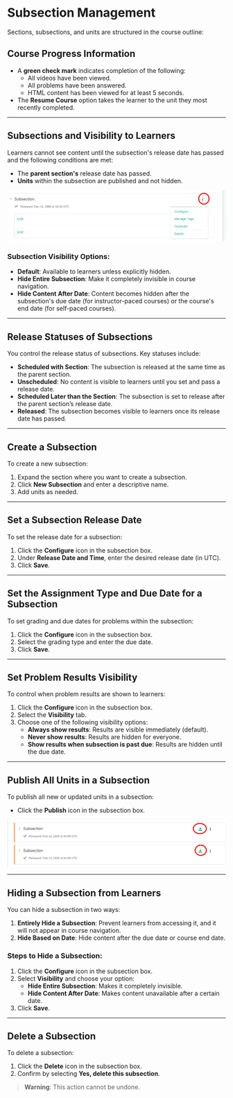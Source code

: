 # Subsection Management

Sections, subsections, and units are structured in the course outline:

## Course Progress Information
- A **green check mark** indicates completion of the following:
  - All videos have been viewed.
  - All problems have been answered.
  - HTML content has been viewed for at least 5 seconds.
- The **Resume Course** option takes the learner to the unit they most recently completed.

---

## Subsections and Visibility to Learners
Learners cannot see content until the subsection's release date has passed and the following conditions are met:
- The **parent section's** release date has passed.
- **Units** within the subsection are published and not hidden.

![Subsection Example](../images/subsection2.png)

### Subsection Visibility Options:
- **Default**: Available to learners unless explicitly hidden.
- **Hide Entire Subsection**: Make it completely invisible in course navigation.
- **Hide Content After Date**: Content becomes hidden after the subsection's due date (for instructor-paced courses) or the course's end date (for self-paced courses).

---

## Release Statuses of Subsections
You control the release status of subsections. Key statuses include:

- **Scheduled with Section**: The subsection is released at the same time as the parent section.
- **Unscheduled**: No content is visible to learners until you set and pass a release date.
- **Scheduled Later than the Section**: The subsection is set to release after the parent section’s release date.
- **Released**: The subsection becomes visible to learners once its release date has passed.

---

## Create a Subsection
To create a new subsection:

1. Expand the section where you want to create a subsection.
2. Click **New Subsection** and enter a descriptive name.
3. Add units as needed.

---

## Set a Subsection Release Date
To set the release date for a subsection:

1. Click the **Configure** icon in the subsection box.
2. Under **Release Date and Time**, enter the desired release date (in UTC).
3. Click **Save**.

---

## Set the Assignment Type and Due Date for a Subsection
To set grading and due dates for problems within the subsection:

1. Click the **Configure** icon in the subsection box.
2. Select the grading type and enter the due date.
3. Click **Save**.

---

## Set Problem Results Visibility
To control when problem results are shown to learners:

1. Click the **Configure** icon in the subsection box.
2. Select the **Visibility** tab.
3. Choose one of the following visibility options:
   - **Always show results**: Results are visible immediately (default).
   - **Never show results**: Results are hidden for everyone.
   - **Show results when subsection is past due**: Results are hidden until the due date.


---

## Publish All Units in a Subsection
To publish all new or updated units in a subsection:
- Click the **Publish** icon in the subsection box.

![Subsection Publishing Example](../images/subsection.png)

---

## Hiding a Subsection from Learners
You can hide a subsection in two ways:
1. **Entirely Hide a Subsection**: Prevent learners from accessing it, and it will not appear in course navigation.
2. **Hide Based on Date**: Hide content after the due date or course end date.

### Steps to Hide a Subsection:
1. Click the **Configure** icon in the subsection box.
2. Select **Visibility** and choose your option:
   - **Hide Entire Subsection**: Makes it completely invisible.
   - **Hide Content After Date**: Makes content unavailable after a certain date.
3. Click **Save**.

---

## Delete a Subsection
To delete a subsection:

1. Click the **Delete** icon in the subsection box.
2. Confirm by selecting **Yes, delete this subsection**.

> **Warning**: This action cannot be undone.

